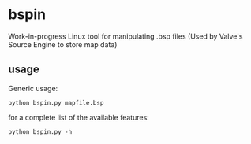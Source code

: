 # bspin
Work-in-progress Linux tool for manipulating .bsp files (Used by Valve's Source Engine to store map data)

## usage
Generic usage:  
```
python bspin.py mapfile.bsp
```  
for a complete list of the available features:  
```
python bspin.py -h
```  